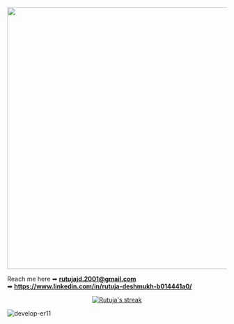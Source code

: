
<!--https://user-images.githubusercontent.com/66289022/174021793-4928992e-19c6-437d-b71f-fca15a1d477f.mp4-->

<!--<img src="https://user-images.githubusercontent.com/66289022/175106924-6de9007e-92c2-4de1-813c-9ebce0f13ce9.png" height="550px" width="1000px">-->
<img src="https://user-images.githubusercontent.com/66289022/175109211-084dd508-a061-4b94-bd6d-2457d4ecdc7d.png" height="600px" width="1000px">



Reach me here ➡ **rutujajd.2001@gmail.com**<br>
              ➡ **https://www.linkedin.com/in/rutuja-deshmukh-b014441a0/**
                  



<p align="center">
    <a href="https://github.com/develop-er11/github-readme-streak-stats">
        <img title="🔥 Get streak stats for your profile at git.io/streak-stats" alt="Rutuja's streak" src="https://github-readme-streak-stats.herokuapp.com/?user=develop-er11&theme=black-ice&hide_border=true&stroke=0000&background=060A0CD0"/>
    </a>
</p>

<p align="left"> <img src="https://komarev.com/ghpvc/?username=develop-er11&label=Profile%20views&color=0e75b6&style=flat" alt="develop-er11" />
<!--## ❤ Views and Followers
<a href="https://github.com/develop-er11/github-profile-views-counter">
    <img src="https://komarev.com/ghpvc/?username=develop-er11">
</a>
<a href="https://github.com/develop-er11?tab=followers"><img src="https://img.shields.io/github/followers/develop-er11?label=Followers&style=social" alt="GitHub Badge"></a>-->
